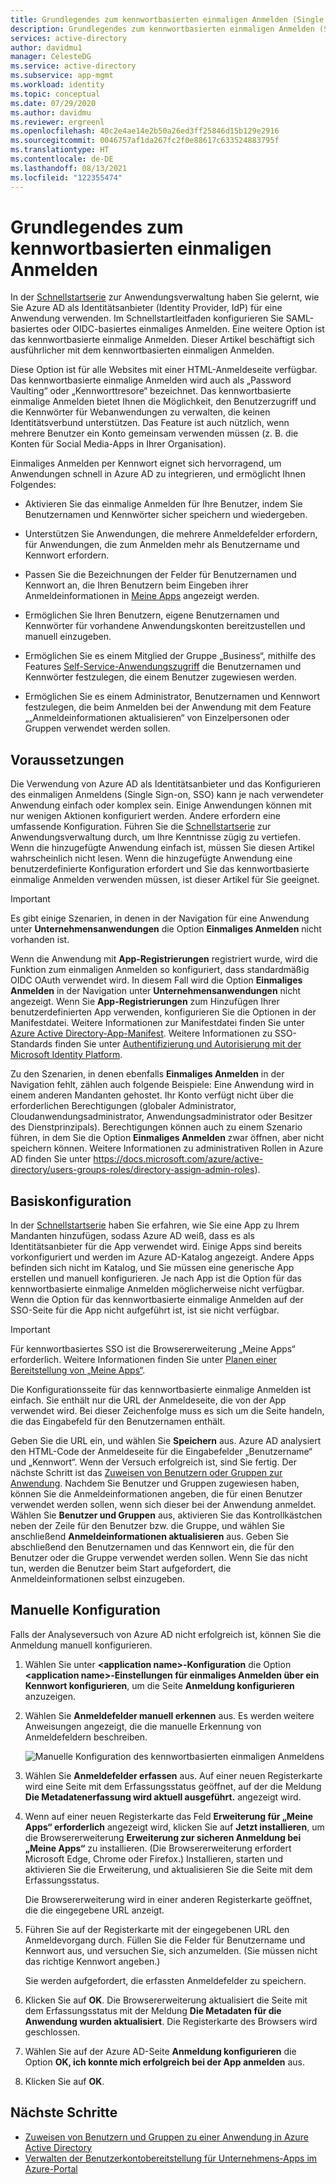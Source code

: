 ```yaml
---
title: Grundlegendes zum kennwortbasierten einmaligen Anmelden (Single Sign-On, SSO) für Apps bei Azure Active Directory
description: Grundlegendes zum kennwortbasierten einmaligen Anmelden (Single Sign-On, SSO) für Apps bei Azure Active Directory
services: active-directory
author: davidmu1
manager: CelesteDG
ms.service: active-directory
ms.subservice: app-mgmt
ms.workload: identity
ms.topic: conceptual
ms.date: 07/29/2020
ms.author: davidmu
ms.reviewer: ergreenl
ms.openlocfilehash: 40c2e4ae14e2b50a26ed3ff25846d15b129e2916
ms.sourcegitcommit: 0046757af1da267fc2f0e88617c633524883795f
ms.translationtype: HT
ms.contentlocale: de-DE
ms.lasthandoff: 08/13/2021
ms.locfileid: "122355474"
---
```

# <a name="understand-password-based-single-sign-on"></a>Grundlegendes zum kennwortbasierten einmaligen Anmelden

In der [Schnellstartserie](view-applications-portal.md) zur Anwendungsverwaltung haben Sie gelernt, wie Sie Azure AD als Identitätsanbieter (Identity Provider, IdP) für eine Anwendung verwenden. Im Schnellstartleitfaden konfigurieren Sie SAML-basiertes oder OIDC-basiertes einmaliges Anmelden. Eine weitere Option ist das kennwortbasierte einmalige Anmelden. Dieser Artikel beschäftigt sich ausführlicher mit dem kennwortbasierten einmaligen Anmelden.

Diese Option ist für alle Websites mit einer HTML-Anmeldeseite verfügbar. Das kennwortbasierte einmalige Anmelden wird auch als „Password Vaulting“ oder „Kennworttresore“ bezeichnet. Das kennwortbasierte einmalige Anmelden bietet Ihnen die Möglichkeit, den Benutzerzugriff und die Kennwörter für Webanwendungen zu verwalten, die keinen Identitätsverbund unterstützen. Das Feature ist auch nützlich, wenn mehrere Benutzer ein Konto gemeinsam verwenden müssen (z. B. die Konten für Social Media-Apps in Ihrer Organisation).

Einmaliges Anmelden per Kennwort eignet sich hervorragend, um Anwendungen schnell in Azure AD zu integrieren, und ermöglicht Ihnen Folgendes:

- Aktivieren Sie das einmalige Anmelden für Ihre Benutzer, indem Sie Benutzernamen und Kennwörter sicher speichern und wiedergeben.

- Unterstützen Sie Anwendungen, die mehrere Anmeldefelder erfordern, für Anwendungen, die zum Anmelden mehr als Benutzername und Kennwort erfordern.

- Passen Sie die Bezeichnungen der Felder für Benutzernamen und Kennwort an, die Ihren Benutzern beim Eingeben ihrer Anmeldeinformationen in [Meine Apps](../user-help/my-apps-portal-end-user-access.md) angezeigt werden.

- Ermöglichen Sie Ihren Benutzern, eigene Benutzernamen und Kennwörter für vorhandene Anwendungskonten bereitzustellen und manuell einzugeben.

- Ermöglichen Sie es einem Mitglied der Gruppe „Business“, mithilfe des Features [Self-Service-Anwendungszugriff](./manage-self-service-access.md) die Benutzernamen und Kennwörter festzulegen, die einem Benutzer zugewiesen werden.

- Ermöglichen Sie es einem Administrator, Benutzernamen und Kennwort festzulegen, die beim Anmelden bei der Anwendung mit dem Feature „„Anmeldeinformationen aktualisieren“ von Einzelpersonen oder Gruppen verwendet werden sollen.

## <a name="before-you-begin"></a>Voraussetzungen

Die Verwendung von Azure AD als Identitätsanbieter und das Konfigurieren des einmaligen Anmeldens (Single Sign-on, SSO) kann je nach verwendeter Anwendung einfach oder komplex sein. Einige Anwendungen können mit nur wenigen Aktionen konfiguriert werden. Andere erfordern eine umfassende Konfiguration. Führen Sie die [Schnellstartserie](view-applications-portal.md) zur Anwendungsverwaltung durch, um Ihre Kenntnisse zügig zu vertiefen. Wenn die hinzugefügte Anwendung einfach ist, müssen Sie diesen Artikel wahrscheinlich nicht lesen. Wenn die hinzugefügte Anwendung eine benutzerdefinierte Konfiguration erfordert und Sie das kennwortbasierte einmalige Anmelden verwenden müssen, ist dieser Artikel für Sie geeignet.

> [!IMPORTANT]
> Es gibt einige Szenarien, in denen in der Navigation für eine Anwendung unter **Unternehmensanwendungen** die Option **Einmaliges Anmelden** nicht vorhanden ist.
>
> Wenn die Anwendung mit **App-Registrierungen** registriert wurde, wird die Funktion zum einmaligen Anmelden so konfiguriert, dass standardmäßig OIDC OAuth verwendet wird. In diesem Fall wird die Option **Einmaliges Anmelden** in der Navigation unter **Unternehmensanwendungen** nicht angezeigt. Wenn Sie **App-Registrierungen** zum Hinzufügen Ihrer benutzerdefinierten App verwenden, konfigurieren Sie die Optionen in der Manifestdatei. Weitere Informationen zur Manifestdatei finden Sie unter [Azure Active Directory-App-Manifest](../develop/reference-app-manifest.md). Weitere Informationen zu SSO-Standards finden Sie unter [Authentifizierung und Autorisierung mit der Microsoft Identity Platform](../develop/authentication-vs-authorization.md#authentication-and-authorization-using-the-microsoft-identity-platform).
>
> Zu den Szenarien, in denen ebenfalls **Einmaliges Anmelden** in der Navigation fehlt, zählen auch folgende Beispiele: Eine Anwendung wird in einem anderen Mandanten gehostet. Ihr Konto verfügt nicht über die erforderlichen Berechtigungen (globaler Administrator, Cloudanwendungsadministrator, Anwendungsadministrator oder Besitzer des Dienstprinzipals). Berechtigungen können auch zu einem Szenario führen, in dem Sie die Option **Einmaliges Anmelden**  zwar öffnen, aber nicht speichern können. Weitere Informationen zu administrativen Rollen in Azure AD finden Sie unter https://docs.microsoft.com/azure/active-directory/users-groups-roles/directory-assign-admin-roles).

## <a name="basic-configuration"></a>Basiskonfiguration

In der [Schnellstartserie](view-applications-portal.md) haben Sie erfahren, wie Sie eine App zu Ihrem Mandanten hinzufügen, sodass Azure AD weiß, dass es als Identitätsanbieter für die App verwendet wird. Einige Apps sind bereits vorkonfiguriert und werden im Azure AD-Katalog angezeigt. Andere Apps befinden sich nicht im Katalog, und Sie müssen eine generische App erstellen und manuell konfigurieren. Je nach App ist die Option für das kennwortbasierte einmalige Anmelden möglicherweise nicht verfügbar. Wenn die Option für das kennwortbasierte einmalige Anmelden auf der SSO-Seite für die App nicht aufgeführt ist, ist sie nicht verfügbar.

> [!IMPORTANT]
> Für kennwortbasiertes SSO ist die Browsererweiterung „Meine Apps“ erforderlich. Weitere Informationen finden Sie unter [Planen einer Bereitstellung von „Meine Apps“](my-apps-deployment-plan.md).

Die Konfigurationsseite für das kennwortbasierte einmalige Anmelden ist einfach. Sie enthält nur die URL der Anmeldeseite, die von der App verwendet wird. Bei dieser Zeichenfolge muss es sich um die Seite handeln, die das Eingabefeld für den Benutzernamen enthält.

Geben Sie die URL ein, und wählen Sie **Speichern** aus. Azure AD analysiert den HTML-Code der Anmeldeseite für die Eingabefelder „Benutzername“ und „Kennwort“. Wenn der Versuch erfolgreich ist, sind Sie fertig.
Der nächste Schritt ist das [Zuweisen von Benutzern oder Gruppen zur Anwendung](./assign-user-or-group-access-portal.md). Nachdem Sie Benutzer und Gruppen zugewiesen haben, können Sie die Anmeldeinformationen angeben, die für einen Benutzer verwendet werden sollen, wenn sich dieser bei der Anwendung anmeldet. Wählen Sie **Benutzer und Gruppen** aus, aktivieren Sie das Kontrollkästchen neben der Zeile für den Benutzer bzw. die Gruppe, und wählen Sie anschließend **Anmeldeinformationen aktualisieren** aus. Geben Sie abschließend den Benutzernamen und das Kennwort ein, die für den Benutzer oder die Gruppe verwendet werden sollen. Wenn Sie das nicht tun, werden die Benutzer beim Start aufgefordert, die Anmeldeinformationen selbst einzugeben.

## <a name="manual-configuration"></a>Manuelle Konfiguration

Falls der Analyseversuch von Azure AD nicht erfolgreich ist, können Sie die Anmeldung manuell konfigurieren.

1. Wählen Sie unter **\<application name>-Konfiguration** die Option **\<application name>-Einstellungen für einmaliges Anmelden über ein Kennwort konfigurieren**, um die Seite **Anmeldung konfigurieren** anzuzeigen.

2. Wählen Sie **Anmeldefelder manuell erkennen** aus. Es werden weitere Anweisungen angezeigt, die die manuelle Erkennung von Anmeldefeldern beschreiben.

   ![Manuelle Konfiguration des kennwortbasierten einmaligen Anmeldens](./media/configure-password-single-sign-on/password-configure-sign-on.png)
3. Wählen Sie **Anmeldefelder erfassen** aus. Auf einer neuen Registerkarte wird eine Seite mit dem Erfassungsstatus geöffnet, auf der die Meldung **Die Metadatenerfassung wird aktuell ausgeführt.** angezeigt wird.

4. Wenn auf einer neuen Registerkarte das Feld **Erweiterung für „Meine Apps“ erforderlich** angezeigt wird, klicken Sie auf **Jetzt installieren**, um die Browsererweiterung **Erweiterung zur sicheren Anmeldung bei „Meine Apps“** zu installieren. (Die Browsererweiterung erfordert Microsoft Edge, Chrome oder Firefox.) Installieren, starten und aktivieren Sie die Erweiterung, und aktualisieren Sie die Seite mit dem Erfassungsstatus.

   Die Browsererweiterung wird in einer anderen Registerkarte geöffnet, die die eingegebene URL anzeigt.
5. Führen Sie auf der Registerkarte mit der eingegebenen URL den Anmeldevorgang durch. Füllen Sie die Felder für Benutzername und Kennwort aus, und versuchen Sie, sich anzumelden. (Sie müssen nicht das richtige Kennwort angeben.)

   Sie werden aufgefordert, die erfassten Anmeldefelder zu speichern.
6. Klicken Sie auf **OK**. Die Browsererweiterung aktualisiert die Seite mit dem Erfassungsstatus mit der Meldung **Die Metadaten für die Anwendung wurden aktualisiert**. Die Registerkarte des Browsers wird geschlossen.

7. Wählen Sie auf der Azure AD-Seite **Anmeldung konfigurieren** die Option **OK, ich konnte mich erfolgreich bei der App anmelden** aus.

8. Klicken Sie auf **OK**.

## <a name="next-steps"></a>Nächste Schritte

- [Zuweisen von Benutzern und Gruppen zu einer Anwendung in Azure Active Directory](./assign-user-or-group-access-portal.md)
- [Verwalten der Benutzerkontobereitstellung für Unternehmens-Apps im Azure-Portal](../app-provisioning/configure-automatic-user-provisioning-portal.md)
